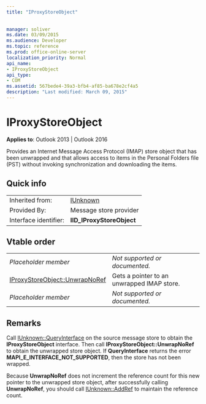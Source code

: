 ```yaml
---
title: "IProxyStoreObject"
 
 
manager: soliver
ms.date: 03/09/2015
ms.audience: Developer
ms.topic: reference
ms.prod: office-online-server
localization_priority: Normal
api_name:
- IProxyStoreObject
api_type:
- COM
ms.assetid: 567bede4-39a3-bfb4-af85-ba678e2cf4a5
description: "Last modified: March 09, 2015"
---
```


# IProxyStoreObject

  
  
**Applies to**: Outlook 2013 | Outlook 2016 
  
Provides an Internet Message Access Protocol (IMAP) store object that has been unwrapped and that allows access to items in the Personal Folders file (PST) without invoking synchronization and downloading the items.
  
## Quick info

|||
|:-----|:-----|
|Inherited from:  <br/> |[IUnknown](http://msdn.microsoft.com/en-us/library/ms680509%28v=VS.85%29.aspx) <br/> |
|Provided By:  <br/> |Message store provider  <br/> |
|Interface identifier:  <br/> |**IID_IProxyStoreObject** <br/> |
   
## Vtable order

|||
|:-----|:-----|
| *Placeholder member*  <br/> | *Not supported or documented.*  <br/> |
|[IProxyStoreObject::UnwrapNoRef](iproxystoreobject-unwrapnoref.md) <br/> |Gets a pointer to an unwrapped IMAP store.  <br/> |
| *Placeholder member*  <br/> | *Not supported or documented.*  <br/> |
   
## Remarks

Call [IUnknown::QueryInterface](http://msdn.microsoft.com/en-us/library/ms682521%28v=VS.85%29.aspx) on the source message store to obtain the **IProxyStoreObject** interface. Then call **IProxyStoreObject::UnwrapNoRef** to obtain the unwrapped store object. If **QueryInterface** returns the error **MAPI_E_INTERFACE_NOT_SUPPORTED**, then the store has not been wrapped. 
  
Because **UnwrapNoRef** does not increment the reference count for this new pointer to the unwrapped store object, after successfully calling **UnwrapNoRef**, you should call [IUnknown::AddRef](http://msdn.microsoft.com/en-us/library/ms691379%28v=VS.85%29.aspx) to maintain the reference count. 
  

